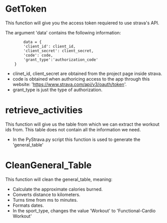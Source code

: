 # GetToken
This function will give you the access token requiered to use strava's API.

The argument 'data' contains the following information:

```
        data = {
        'client_id': client_id,
        'client_secret': client_secret,
        'code': code,
        'grant_type':'authorization_code'
    }
```
   - clinet_id, client_secret are obtained from the project page inside strava. 
   - code is obtained when authoricing access to the app through this website: 'https://www.strava.com/api/v3/oauth/token'.
   - grant_type is just the type of authorization.

# retrieve_activities
This function will give us the table from which we can extract the workout ids from. This table does not contain all the information we need.

   - In the PyStrava.py script this function is used to generate the 'general_table'

# CleanGeneral_Table
This function will clean the general_table, meaning:
   - Calculate the approximate calories burned.
   - Converts distance to kilometers.
   - Turns time from ms to minutes.
   - Formats dates.
   - In the sport_type, changes the value 'Workout' to 'Functional-Cardio Workout'